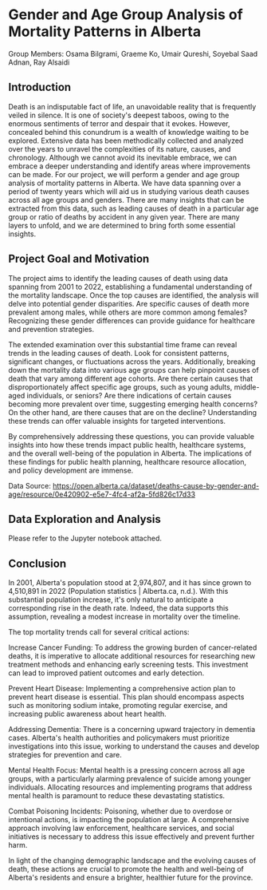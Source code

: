 # Gender and Age Group Analysis of Mortality Patterns in Alberta

Group Members: Osama Bilgrami​​, Graeme Ko​​, Umair Qureshi​​, Soyebal Saad Adnan​​, Ray Alsaidi

##  Introduction
Death is an indisputable fact of life, an unavoidable reality that is frequently veiled in silence. It is one of society's deepest taboos, owing to the enormous sentiments of terror and despair that it evokes. However, concealed behind this conundrum is a wealth of knowledge waiting to be explored. Extensive data has been methodically collected and analyzed over the years to unravel the complexities of its nature, causes, and chronology. Although we cannot avoid its inevitable embrace, we can embrace a deeper understanding and identify areas where improvements can be made. For our project, we will perform a gender and age group analysis of mortality patterns in Alberta. We have data spanning over a period of twenty years which will aid us in studying various death causes across all age groups and genders. There are many insights that can be extracted from this data, such as leading causes of death in a particular age group or ratio of deaths by accident in any given year. There are many layers to unfold, and we are determined to bring forth some essential insights.

## Project Goal and Motivation
The project aims to identify the leading causes of death using data spanning from 2001 to 2022, establishing a fundamental understanding of the mortality landscape. Once the top causes are identified, the analysis will delve into potential gender disparities. Are specific causes of death more prevalent among males, while others are more common among females? Recognizing these gender differences can provide guidance for healthcare and prevention strategies.

The extended examination over this substantial time frame can reveal trends in the leading causes of death. Look for consistent patterns, significant changes, or fluctuations across the years. Additionally, breaking down the mortality data into various age groups can help pinpoint causes of death that vary among different age cohorts. Are there certain causes that disproportionately affect specific age groups, such as young adults, middle-aged individuals, or seniors? Are there indications of certain causes becoming more prevalent over time, suggesting emerging health concerns? On the other hand, are there causes that are on the decline? Understanding these trends can offer valuable insights for targeted interventions.

By comprehensively addressing these questions, you can provide valuable insights into how these trends impact public health, healthcare systems, and the overall well-being of the population in Alberta. The implications of these findings for public health planning, healthcare resource allocation, and policy development are immense.

Data Source: https://open.alberta.ca/dataset/deaths-cause-by-gender-and-age/resource/0e420902-e5e7-4fc4-af2a-5fd826c17d33

## Data Exploration and Analysis
Please refer to the Jupyter notebook attached.

## Conclusion
In 2001, Alberta's population stood at 2,974,807, and it has since grown to 4,510,891 in 2022 (Population statistics | Alberta.ca, n.d.). With this substantial population increase, it's only natural to anticipate a corresponding rise in the death rate. Indeed, the data supports this assumption, revealing a modest increase in mortality over the timeline.

The top mortality trends call for several critical actions:

Increase Cancer Funding: To address the growing burden of cancer-related deaths, it is imperative to allocate additional resources for researching new treatment methods and enhancing early screening tests. This investment can lead to improved patient outcomes and early detection.

Prevent Heart Disease: Implementing a comprehensive action plan to prevent heart disease is essential. This plan should encompass aspects such as monitoring sodium intake, promoting regular exercise, and increasing public awareness about heart health.

Addressing Dementia: There is a concerning upward trajectory in dementia cases. Alberta's health authorities and policymakers must prioritize investigations into this issue, working to understand the causes and develop strategies for prevention and care.

Mental Health Focus: Mental health is a pressing concern across all age groups, with a particularly alarming prevalence of suicide among younger individuals. Allocating resources and implementing programs that address mental health is paramount to reduce these devastating statistics.

Combat Poisoning Incidents: Poisoning, whether due to overdose or intentional actions, is impacting the population at large. A comprehensive approach involving law enforcement, healthcare services, and social initiatives is necessary to address this issue effectively and prevent further harm.

In light of the changing demographic landscape and the evolving causes of death, these actions are crucial to promote the health and well-being of Alberta's residents and ensure a brighter, healthier future for the province.
